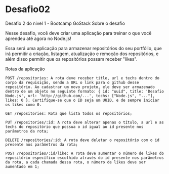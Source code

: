 # Desafio02
Desafio 2 do nivel 1 - Bootcamp GoStack
Sobre o desafio

Nesse desafio, você deve criar uma aplicação para treinar o que você aprendeu até agora no Node.js!

Essa será uma aplicação para armazenar repositórios do seu portfólio, que irá permitir a criação, listagem, atualização e remoção dos repositórios, e além disso permitir que os repositórios possam receber "likes".

Rotas da aplicação

    POST /repositories: A rota deve receber title, url e techs dentro do corpo da requisição, sendo a URL o link para o github desse repositório. Ao cadastrar um novo projeto, ele deve ser armazenado dentro de um objeto no seguinte formato: { id: "uuid", title: 'Desafio Node.js', url: 'http://github.com/...', techs: ["Node.js", "..."], likes: 0 }; Certifique-se que o ID seja um UUID, e de sempre iniciar os likes como 0.

    GET /repositories: Rota que lista todos os repositórios;

    PUT /repositories/:id: A rota deve alterar apenas o título, a url e as techs do repositório que possua o id igual ao id presente nos parâmetros da rota;

    DELETE /repositories/:id: A rota deve deletar o repositório com o id presente nos parâmetros da rota;

    POST /repositories/:id/like: A rota deve aumentar o número de likes do repositório específico escolhido através do id presente nos parâmetros da rota, a cada chamada dessa rota, o número de likes deve ser aumentado em 1;
